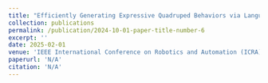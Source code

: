 ```yaml
---
title: "Efficiently Generating Expressive Quadruped Behaviors via Language-Guided Preference Learning"
collection: publications
permalink: /publication/2024-10-01-paper-title-number-6
excerpt: ''
date: 2025-02-01
venue: 'IEEE International Conference on Robotics and Automation (ICRA) 2025'
paperurl: 'N/A'
citation: 'N/A'
---
```



